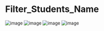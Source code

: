 # Filter_Students_Name

![image](https://github.com/A-Wahab-Aamir/Filter_Students_Name/assets/83786802/14083875-4584-44b7-aae0-7ce489c56507)
![image](https://github.com/A-Wahab-Aamir/Filter_Students_Name/assets/83786802/c44fa291-6dcc-4350-8726-a15e8db80a9c)
![image](https://github.com/A-Wahab-Aamir/Filter_Students_Name/assets/83786802/543a89ab-dbfd-46cb-a195-522c51b138ed)
![image](https://github.com/A-Wahab-Aamir/Filter_Students_Name/assets/83786802/e5e97bbf-34bc-47e3-b8bb-a0993aded102)
